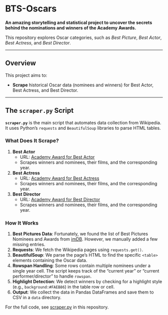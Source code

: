 # BTS-Oscars

**An amazing storytelling and statistical project to uncover the secrets behind the nominations and winners of the Academy Awards.**

This repository explores Oscar categories, such as _Best Picture_, _Best Actor_, _Best Actress_, and _Best Director_.

---

## Overview

This project aims to:

- **Scrape** historical Oscar data (nominees and winners) for Best Actor, Best Actress, and Best Director.

---

## The `scraper.py` Script

**`scraper.py`** is the main script that automates data collection from Wikipedia. It uses Python’s `requests` and `BeautifulSoup` libraries to parse HTML tables.

### What Does It Scrape?

1. **Best Actor**
   - URL: [Academy Award for Best Actor](https://en.wikipedia.org/wiki/Academy_Award_for_Best_Actor#Winners_and_nominees)
   - Scrapes winners and nominees, their films, and the corresponding year.
2. **Best Actress**
   - URL: [Academy Award for Best Actress](https://en.wikipedia.org/wiki/Academy_Award_for_Best_Actress#Winners_and_nominees)
   - Scrapes winners and nominees, their films, and the corresponding year.
3. **Best Director**
   - URL: [Academy Award for Best Director](https://en.wikipedia.org/wiki/Academy_Award_for_Best_Director)
   - Scrapes winners and nominees, their films, and the corresponding year.

### How It Works

1. **Best Pictures Data**: Fortunately, we found the list of Best Pictures Nominees and Awards from [imDB](https://www.imdb.com/list/ls009487211/). However, we manually added a few missing entries.
2. **Requests**: We fetch the Wikipedia pages using `requests.get()`.
3. **BeautifulSoup**: We parse the page’s HTML to find the specific `<table>` elements containing the Oscar data.
4. **Rowspan Handling**: Some rows contain multiple nominees under a single year cell. The script keeps track of the “current year” or “current performer/director” to handle `rowspan`.
5. **Highlight Detection**: We detect winners by checking for a highlight style (e.g., `background:#FAEB86`) in the table row or cell.
6. **Output**: We collect the data in Pandas DataFrames and save them to CSV in a `data` directory.

For the full code, see [scraper.py](scraper.py) in this repository.
